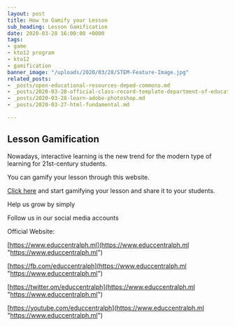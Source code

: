 ```yaml
---
layout: post
title: How to Gamify your Lesson
sub_heading: Lesson Gamification
date: 2020-03-28 16:00:00 +0000
tags:
- game
- kto12 program
- kto12
- gamification
banner_image: "/uploads/2020/03/28/STEM-Feature-Image.jpg"
related_posts:
- _posts/open-educational-resources-deped-commons.md
- _posts/2020-03-28-official-class-record-template-department-of-education.md
- _posts/2020-03-28-learn-adobe-photoshop.md
- _posts/2020-03-27-html-fundamental.md

---
```

## Lesson Gamification

Nowadays, interactive learning is the new trend for the modern type of learning for 21st-century students.

You can gamify your lesson through this website.

[Click here](https://quizizz.com/) and start gamifying your lesson and share it to your students.

Help us grow by simply

Follow us in our social media accounts

Official Website:

[https://www.educcentralph.ml](https://www.educcentralph.ml "https://www.educcentralph.ml")

[https://fb.com/educcentralph](https://www.educcentralph.ml "https://www.educcentralph.ml")

[https://twitter.om/educcentralph](https://www.educcentralph.ml "https://www.educcentralph.ml")

[https://youtube.com/educcentralph](https://www.educcentralph.ml "https://www.educcentralph.ml")
